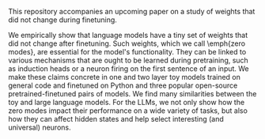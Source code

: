 This repository accompanies an upcoming paper on a study of weights that did not change during finetuning. 

We empirically show that language models have a tiny set of weights that did not change after finetuning. Such weights, which we call \emph{zero modes}, are essential for the model's functionality. They can be linked to various mechanisms that are ought to be learned during pretraining, such as induction heads or a neuron firing on the first sentence of an input. We make these claims concrete in one and two layer toy models trained on general code and finetuned on Python and three popular open-source pretrained-finetuned pairs of models. We find many similarities between the toy and large language models. For the LLMs, we not only show how the zero modes impact their performance on a wide variety of tasks, but also how they can affect hidden states and help select interesting (and universal) neurons.
